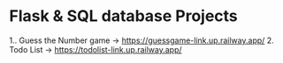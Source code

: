 # Flask  & SQL database Projects
1.. Guess the Number game -> https://guessgame-link.up.railway.app/
2. Todo List -> https://todolist-link.up.railway.app/
